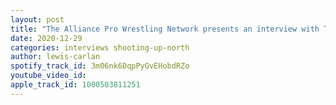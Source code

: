 ```yaml
---
layout: post
title: "The Alliance Pro Wrestling Network presents an interview with Travis Moore"
date: 2020-12-29
categories: interviews shooting-up-north
author: lewis-carlan
spotify_track_id: 3m06nk6DqpPyGvEHobdRZo
youtube_video_id: 
apple_track_id: 1000503811251
---
```

